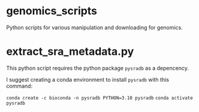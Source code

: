 # genomics_scripts
Python scripts for various manipulation and downloading for genomics.

# extract_sra_metadata.py

This python script requires the python package `pysradb` as a depencency.

I suggest creating a conda environment to install `pysradb` with this command:

`conda create -c bioconda -n pysradb PYTHON=3.10 pysradb`
`conda activate pysradb`



